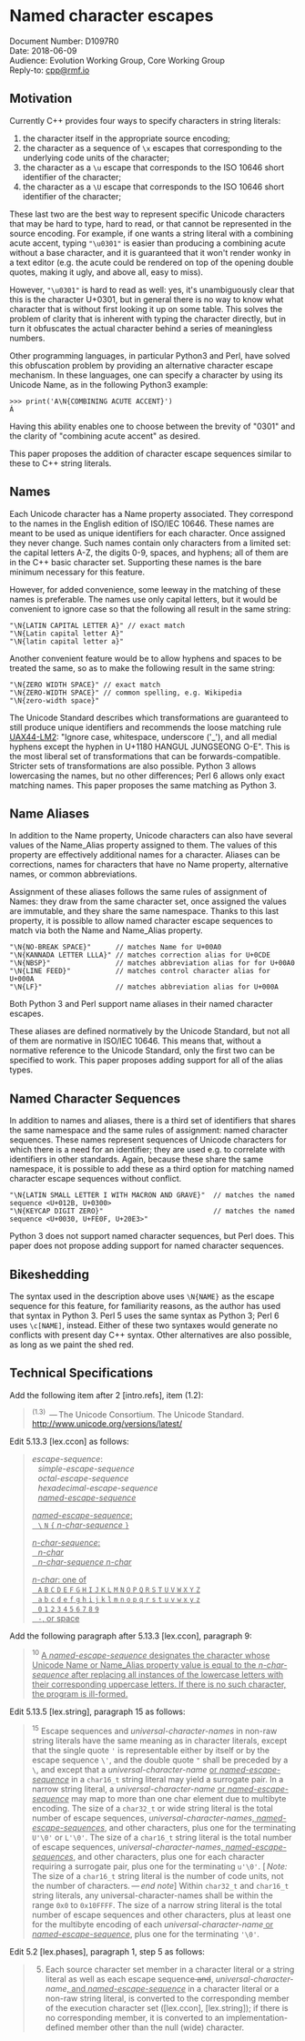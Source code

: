 # Named character escapes

Document Number: D1097R0  
Date: 2018-06-09  
Audience: Evolution Working Group, Core Working Group  
Reply-to: cpp@rmf.io

## Motivation

Currently C++ provides four ways to specify characters in string literals:

 1. the character itself in the appropriate source encoding;
 2. the character as a sequence of `\x` escapes that corresponding to the underlying code units of the character;
 3. the character as a `\u` escape that corresponds to the ISO 10646 short identifier of the character;
 4. the character as a `\U` escape that corresponds to the ISO 10646 short identifier of the character;

These last two are the best way to represent specific Unicode characters that may be hard to type, hard to read, or that
cannot be represented in the source encoding. For example, if one wants a string literal with a combining acute accent,
typing `"\u0301"` is easier than producing a combining acute without a base character, and it is guaranteed that it
won't render wonky in a text editor (e.g. the acute could be rendered on top of the opening double quotes, making it
ugly, and above all, easy to miss).

However, `"\u0301"` is hard to read as well: yes, it's unambiguously clear that this is the character U+0301, but in
general there is no way to know what character that is without first looking it up on some table. This solves the
problem of clarity that is inherent with typing the character directly, but in turn it obfuscates the actual character
behind a series of meaningless numbers.

Other programming languages, in particular Python3 and Perl, have solved this obfuscation problem by providing an
alternative character escape mechanism. In these languages, one can specify a character by using its Unicode Name, as
in the following Python3 example:

    >>> print('A\N{COMBINING ACUTE ACCENT}')
    Á

Having this ability enables one to choose between the brevity of "0301" and the clarity of "combining acute accent" as
desired.

This paper proposes the addition of character escape sequences similar to these to C++ string literals.

## Names

Each Unicode character has a Name property associated. They correspond to the names in the English edition of
ISO/IEC 10646. These names are meant to be used as unique identifiers for each character. Once assigned they never
change. Such names contain only characters from a limited set: the capital letters A-Z, the digits 0-9, spaces, and
hyphens; all of them are in the C++ basic character set. Supporting these names is the bare minimum necessary for this
feature.

However, for added convenience, some leeway in the matching of these names is preferable. The names use only capital
letters, but it would be convenient to ignore case so that the following all result in the same string:

    "\N{LATIN CAPITAL LETTER A}" // exact match
    "\N{Latin capital letter A}"
    "\N{latin capital letter a}"

Another convenient feature would be to allow hyphens and spaces to be treated the same, so as to make the following
result in the same string:

    "\N{ZERO WIDTH SPACE}" // exact match
    "\N{ZERO-WIDTH SPACE}" // common spelling, e.g. Wikipedia
    "\N{zero-width space}"

The Unicode Standard describes which transformations are guaranteed to still produce unique identifiers and recommends
the loose matching rule [UAX44-LM2]: "Ignore case, whitespace, underscore ('_'), and all medial hyphens except the
hyphen in U+1180 HANGUL JUNGSEONG O-E". This is the most liberal set of transformations that can be forwards-compatible.
Stricter sets of transformations are also possible. Python 3 allows lowercasing the names, but no other differences;
Perl 6 allows only exact matching names. This paper proposes the same matching as Python 3.

[UAX44-LM2]: https://www.unicode.org/reports/tr44/#UAX44-LM2

## Name Aliases

In addition to the Name property, Unicode characters can also have several values of the Name_Alias property assigned to
them. The values of this property are effectively additional names for a character. Aliases can be corrections, names
for characters that have no Name property, alternative names, or common abbreviations.

Assignment of these aliases follows the same rules of assignment of Names: they draw from the same character set, once
assigned the values are immutable, and they share the same namespace. Thanks to this last property, it is possible to
allow named character escape sequences to match via both the Name and Name_Alias property.

    "\N{NO-BREAK SPACE}"      // matches Name for U+00A0
    "\N{KANNADA LETTER LLLA}" // matches correction alias for U+0CDE
    "\N{NBSP}"                // matches abbreviation alias for for U+00A0
    "\N{LINE FEED}"           // matches control character alias for U+000A
    "\N{LF}"                  // matches abbreviation alias for U+000A

Both Python 3 and Perl support name aliases in their named character escapes.

These aliases are defined normatively by the Unicode Standard, but not all of them are normative in ISO/IEC 10646. This means that, without a normative reference to the Unicode Standard, only the first two can be specified to work. This paper proposes adding support
for all of the alias types.

## Named Character Sequences

In addition to names and aliases, there is a third set of identifiers that shares the same namespace and the same rules
of assignment: named character sequences. These names represent sequences of Unicode characters for which there is a
need for an identifier; they are used e.g. to correlate with identifiers in other standards. Again, because these share
the same namespace, it is possible to add these as a third option for matching named character escape sequences without
conflict.

    "\N{LATIN SMALL LETTER I WITH MACRON AND GRAVE}"  // matches the named sequence <U+012B, U+0300>
    "\N{KEYCAP DIGIT ZERO}"                           // matches the named sequence <U+0030, U+FE0F, U+20E3>"

Python 3 does not support named character sequences, but Perl does. This paper does not propose adding support for named character
sequences.

## Bikeshedding

The syntax used in the description above uses `\N{NAME}` as the escape sequence for this feature, for familiarity
reasons, as the author has used that syntax in Python 3. Perl 5 uses the same syntax as Python 3; Perl 6 uses
`\c[NAME]`, instead. Either of these two syntaxes would generate no conflicts with present day C++ syntax. Other
alternatives are also possible, as long as we paint the shed red.

## Technical Specifications

Add the following item after 2 [intro.refs], item (1.2):

> <sup>(1.3)</sup>  — The Unicode Consortium. The Unicode Standard. http://www.unicode.org/versions/latest/

Edit 5.13.3 [lex.ccon] as follows:

> *escape-sequence*:  
>     *simple-escape-sequence*  
>     *octal-escape-sequence*  
>     *hexadecimal-escape-sequence*  
>     <ins>*named-escape-sequence*</ins>
>
> <ins>*named-escape-sequence*:  
>     `\` `N` `{` *n-char-sequence* `}`</ins>
>
> <ins>*n-char-sequence*:  
>     *n-char*  
>     *n-char-sequence* *n-char*</ins>
>
> <ins>*n-char*: one of  
>     `A` `B` `C` `D` `E` `F` `G` `H` `I` `J` `K` `L` `M` `N` `O` `P` `Q` `R` `S` `T` `U` `V` `W` `X` `Y` `Z`  
>     `a` `b` `c` `d` `e` `f` `g` `h` `i` `j` `k` `l` `m` `n` `o` `p` `q` `r` `s` `t` `u` `v` `w` `x` `y` `z`  
>     `0` `1` `2` `3` `4` `5` `6` `7` `8` `9`  
>     `-`, or space</ins>

Add the following paragraph after 5.13.3 [lex.ccon], paragraph 9:

> <sup>10</sup> <ins>A *named-escape-sequence* designates the character whose Unicode Name or Name_Alias property value
> is equal to the *n-char-sequence* after replacing all instances of the lowercase letters with their corresponding
> uppercase letters. If there is no such character, the program is ill-formed.</ins>

Edit 5.13.5 [lex.string], paragraph 15 as follows:

> <sup>15</sup> Escape sequences and *universal-character-names* in non-raw string literals have the same meaning as in character
> literals, except that the single quote `'` is representable either by itself or by the escape sequence `\'`, and the
> double quote `"` shall be preceded by a `\`, and except that a *universal-character-name* <ins>or
> *named-escape-sequence*</ins> in a `char16_t` string literal may yield a surrogate pair. In a narrow string literal, a
> *universal-character-name* <ins>or *named-escape-sequence*</ins> may map to more than one char element due to
> multibyte encoding.  The size of a `char32_t` or wide string literal is the total number of escape sequences,
> *universal-character-names*<ins>, *named-escape-sequences*</ins>, and other characters, plus one for the terminating
> `U'\0'` or `L'\0'`. The size of a `char16_t` string literal is the total number of escape sequences,
> *universal-character-names*<ins>, *named-escape-sequences*</ins>, and other characters, plus one for each character
> requiring a surrogate pair, plus one for the terminating `u'\0'`. [ *Note:* The size of a `char16_t` string literal is
> the number of code units, not the number of characters. — *end note*] Within `char32_t` and `char16_t` string
> literals, any universal-character-names shall be within the range `0x0` to `0x10FFFF`. The size of a narrow string
> literal is the total number of escape sequences and other characters, plus at least one for the multibyte encoding of
> each *universal-character-name*<ins> or *named-escape-sequence*</ins>, plus one for the terminating `'\0'`.  

Edit 5.2 [lex.phases], paragraph 1, step 5 as follows:

> 5. Each source character set member in a character literal or a string literal as well as each escape sequence<del>
> and</del><ins>,</ins> *universal-character-name*<ins>, and *named-escape-sequence*</ins> in a character literal or a
> non-raw string literal, is converted to the corresponding member of the execution character set ([lex.ccon],
> [lex.string]); if there is no corresponding member, it is converted to an implementation-defined member other than the
> null (wide) character.
